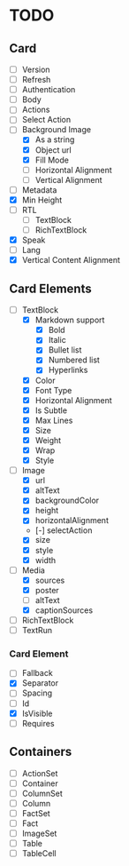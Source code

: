 # TODO

## Card

- [ ] Version
- [ ] Refresh
- [ ] Authentication
- [ ] Body
- [ ] Actions
- [ ] Select Action
- [ ] Background Image
  - [x] As a string
  - [x] Object url
  - [x] Fill Mode
  - [ ] Horizontal Alignment
  - [ ] Vertical Alignment
- [ ] Metadata
- [x] Min Height
- [ ] RTL
  - [ ] TextBlock
  - [ ] RichTextBlock
- [x] Speak
- [ ] Lang
- [x] Vertical Content Alignment

## Card Elements

- [ ] TextBlock
  - [x] Markdown support
    - [x] Bold
    - [x] Italic
    - [x] Bullet list
    - [x] Numbered list
    - [x] Hyperlinks
  - [x] Color
  - [x] Font Type
  - [x] Horizontal Alignment
  - [x] Is Subtle
  - [x] Max Lines
  - [x] Size
  - [x] Weight
  - [x] Wrap
  - [x] Style
- [ ] Image
  - [x] url
  - [x] altText
  - [x] backgroundColor
  - [x] height
  - [x] horizontalAlignment
  - [-] selectAction
  - [x] size
  - [x] style
  - [x] width
- [ ] Media
  - [x] sources
  - [x] poster
  - [ ] altText
  - [x] captionSources
- [ ] RichTextBlock
- [ ] TextRun

### Card Element

- [ ] Fallback
- [x] Separator
- [ ] Spacing
- [ ] Id
- [x] IsVisible
- [ ] Requires

## Containers

- [ ] ActionSet
- [ ] Container
- [ ] ColumnSet
- [ ] Column
- [ ] FactSet
- [ ] Fact
- [ ] ImageSet
- [ ] Table
- [ ] TableCell
